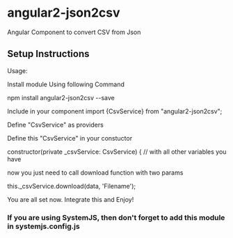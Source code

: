 # angular2-json2csv
Angular Component to convert CSV from Json 


## Setup Instructions

Usage:

Install module Using following Command

npm install angular2-json2csv --save

Include in your component 
import {CsvService} from "angular2-json2csv";

Define "CsvService" as providers

Define this "CsvService" in your constuctor

constructor(private _csvService: CsvService) { // with all other variables you have

now you just need to call download function with two params 

this._csvService.download(data, 'Filename'); 

You are all set now. Integrate this and Enjoy! 


### If you are using SystemJS, then don't forget to add this module in  systemjs.config.js